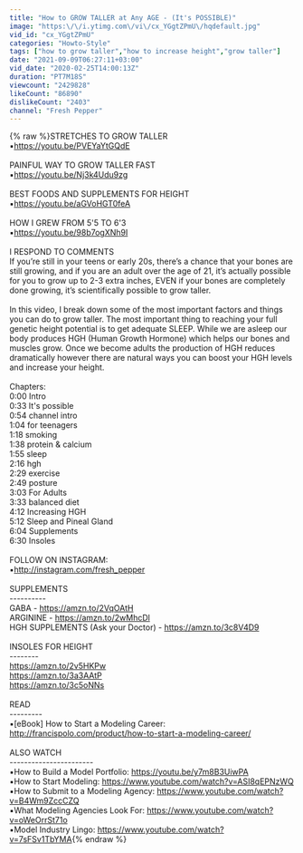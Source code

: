 ```yaml
---
title: "How to GROW TALLER at Any AGE - (It's POSSIBLE)"
image: "https:\/\/i.ytimg.com\/vi\/cx_YGgtZPmU\/hqdefault.jpg"
vid_id: "cx_YGgtZPmU"
categories: "Howto-Style"
tags: ["how to grow taller","how to increase height","grow taller"]
date: "2021-09-09T06:27:11+03:00"
vid_date: "2020-02-25T14:00:13Z"
duration: "PT7M18S"
viewcount: "2429828"
likeCount: "86890"
dislikeCount: "2403"
channel: "Fresh Pepper"
---
```

{% raw %}STRETCHES TO GROW TALLER<br />▪️<a rel="nofollow" target="blank" href="https://youtu.be/PVEYaYtGQdE">https://youtu.be/PVEYaYtGQdE</a><br /><br />PAINFUL WAY TO GROW TALLER FAST<br />▪️<a rel="nofollow" target="blank" href="https://youtu.be/Nj3k4Udu9zg">https://youtu.be/Nj3k4Udu9zg</a><br /><br />BEST FOODS AND SUPPLEMENTS FOR HEIGHT<br />▪️<a rel="nofollow" target="blank" href="https://youtu.be/aGVoHGT0feA">https://youtu.be/aGVoHGT0feA</a><br /><br />HOW I GREW FROM 5'5 TO 6'3<br />▪️<a rel="nofollow" target="blank" href="https://youtu.be/98b7ogXNh9I">https://youtu.be/98b7ogXNh9I</a><br /><br />I RESPOND TO COMMENTS <br />If you’re still in your teens or early 20s, there’s a chance that your bones are still growing, and if you are an adult over the age of 21, it’s actually possible for you to grow up to 2-3 extra inches, EVEN if your bones are completely done growing, it’s scientifically possible to grow taller. <br /><br />In this video, I break down some of the most important factors and things you can do to grow taller. The most important thing to reaching your full genetic height potential is to get adequate SLEEP. While we are asleep our body produces HGH (Human Growth Hormone) which helps our bones and muscles grow. Once we become adults the production of HGH reduces dramatically however there are natural ways you can boost your HGH levels and increase your height. <br /><br />Chapters:<br />0:00 Intro<br />0:33 It's possible<br />0:54 channel intro<br />1:04 for teenagers<br />1:18 smoking<br />1:38 protein &amp; calcium<br />1:55 sleep<br />2:16 hgh<br />2:29 exercise<br />2:49 posture<br />3:03 For Adults<br />3:33 balanced diet<br />4:12 Increasing HGH<br />5:12 Sleep and Pineal Gland<br />6:04 Supplements<br />6:30 Insoles<br /><br />FOLLOW ON INSTAGRAM:<br />▪️<a rel="nofollow" target="blank" href="http://instagram.com/fresh_pepper">http://instagram.com/fresh_pepper</a><br /><br />SUPPLEMENTS<br />----------<br />GABA - <a rel="nofollow" target="blank" href="https://amzn.to/2VqOAtH">https://amzn.to/2VqOAtH</a><br />ARGININE - <a rel="nofollow" target="blank" href="https://amzn.to/2wMhcDl">https://amzn.to/2wMhcDl</a><br />HGH SUPPLEMENTS (Ask your Doctor) - <a rel="nofollow" target="blank" href="https://amzn.to/3c8V4D9">https://amzn.to/3c8V4D9</a> <br /><br />INSOLES FOR HEIGHT<br />--------<br /><a rel="nofollow" target="blank" href="https://amzn.to/2v5HKPw">https://amzn.to/2v5HKPw</a> <br /><a rel="nofollow" target="blank" href="https://amzn.to/3a3AAtP">https://amzn.to/3a3AAtP</a><br /><a rel="nofollow" target="blank" href="https://amzn.to/3c5oNNs">https://amzn.to/3c5oNNs</a><br /><br />READ<br />---------<br />▪️[eBook] How to Start a Modeling Career: <a rel="nofollow" target="blank" href="http://francispolo.com/product/how-to-start-a-modeling-career/">http://francispolo.com/product/how-to-start-a-modeling-career/</a><br /><br />ALSO WATCH<br />-----------------------<br />▪️How to Build a Model Portfolio: <a rel="nofollow" target="blank" href="https://youtu.be/y7m8B3UiwPA">https://youtu.be/y7m8B3UiwPA</a><br />▪️How to Start Modeling: <a rel="nofollow" target="blank" href="https://www.youtube.com/watch?v=ASI8qEPNzWQ">https://www.youtube.com/watch?v=ASI8qEPNzWQ</a><br />▪️How to Submit to a Modeling Agency: <a rel="nofollow" target="blank" href="https://www.youtube.com/watch?v=B4Wm9ZccCZQ">https://www.youtube.com/watch?v=B4Wm9ZccCZQ</a><br />▪️What Modeling Agencies Look For: <a rel="nofollow" target="blank" href="https://www.youtube.com/watch?v=oWeOrrSt71o">https://www.youtube.com/watch?v=oWeOrrSt71o</a><br />▪️Model Industry Lingo: <a rel="nofollow" target="blank" href="https://www.youtube.com/watch?v=7sFSv1TbYMA">https://www.youtube.com/watch?v=7sFSv1TbYMA</a>{% endraw %}
